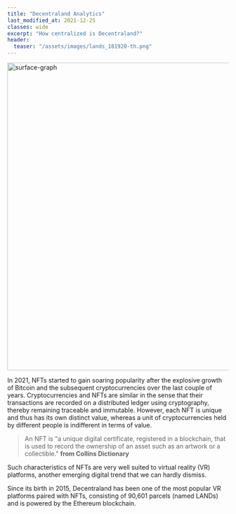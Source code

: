 ```yaml
---
title: "Decentraland Analytics"
last_modified_at: 2021-12-25
classes: wide
excerpt: "How centralized is Decentraland?"
header:
  teaser: "/assets/images/lands_181920-th.png"
---
```

<img src="/assets/images/lands_181920.png" alt="surface-graph" width="700"/>

In 2021, NFTs started to gain soaring popularity after the explosive growth of Bitcoin and the subsequent cryptocurrencies over the last couple of years. Cryptocurrencies and NFTs are similar in the sense that their transactions are recorded on a distributed ledger using cryptography, thereby remaining traceable and immutable. However, each NFT is unique and thus has its own distinct value, whereas a unit of cryptocurrencies held by different people is indifferent in terms of value.

> An NFT is "a unique digital certificate, registered in a blockchain, that is used to record the ownership of an asset such as an artwork or a collectible." __from Collins Dictionary__

Such characteristics of NFTs are very well suited to virtual reality (VR) platforms, another emerging digital trend that we can hardly dismiss. 

Since its birth in 2015, Decentraland has been one of the most popular VR platforms paired with NFTs, consisting of 90,601 parcels (named LANDs) and is powered by the Ethereum blockchain.